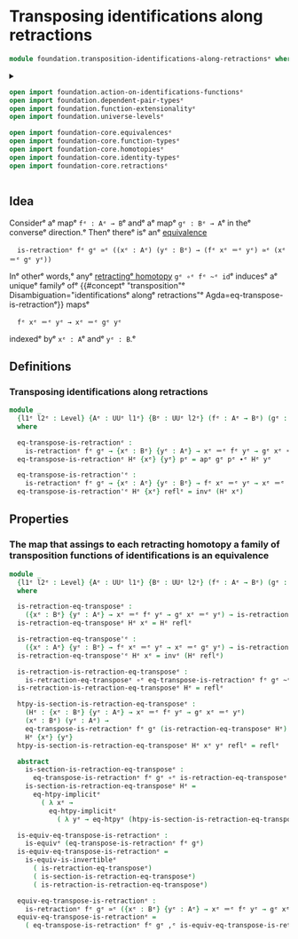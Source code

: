 # Transposing identifications along retractions

```agda
module foundation.transposition-identifications-along-retractionsᵉ where
```

<details><summary>

```agda
open import foundation.action-on-identifications-functionsᵉ
open import foundation.dependent-pair-typesᵉ
open import foundation.function-extensionalityᵉ
open import foundation.universe-levelsᵉ

open import foundation-core.equivalencesᵉ
open import foundation-core.function-typesᵉ
open import foundation-core.homotopiesᵉ
open import foundation-core.identity-typesᵉ
open import foundation-core.retractionsᵉ
```

</details>

## Idea

Considerᵉ aᵉ mapᵉ `fᵉ : Aᵉ → B`ᵉ andᵉ aᵉ mapᵉ `gᵉ : Bᵉ → A`ᵉ in theᵉ converseᵉ direction.ᵉ Thenᵉ
thereᵉ isᵉ anᵉ [equivalence](foundation-core.equivalences.mdᵉ)

```text
  is-retractionᵉ fᵉ gᵉ ≃ᵉ ((xᵉ : Aᵉ) (yᵉ : Bᵉ) → (fᵉ xᵉ ＝ᵉ yᵉ) ≃ᵉ (xᵉ ＝ᵉ gᵉ yᵉ))
```

Inᵉ otherᵉ words,ᵉ anyᵉ [retractingᵉ homotopy](foundation-core.retractions.mdᵉ)
`gᵉ ∘ᵉ fᵉ ~ᵉ id`ᵉ inducesᵉ aᵉ uniqueᵉ familyᵉ ofᵉ
{{#conceptᵉ "transposition"ᵉ Disambiguation="identificationsᵉ alongᵉ retractions"ᵉ Agda=eq-transpose-is-retractionᵉ}}
mapsᵉ

```text
  fᵉ xᵉ ＝ᵉ yᵉ → xᵉ ＝ᵉ gᵉ yᵉ
```

indexedᵉ byᵉ `xᵉ : A`ᵉ andᵉ `yᵉ : B`.ᵉ

## Definitions

### Transposing identifications along retractions

```agda
module _
  {l1ᵉ l2ᵉ : Level} {Aᵉ : UUᵉ l1ᵉ} {Bᵉ : UUᵉ l2ᵉ} (fᵉ : Aᵉ → Bᵉ) (gᵉ : Bᵉ → Aᵉ)
  where

  eq-transpose-is-retractionᵉ :
    is-retractionᵉ fᵉ gᵉ → {xᵉ : Bᵉ} {yᵉ : Aᵉ} → xᵉ ＝ᵉ fᵉ yᵉ → gᵉ xᵉ ＝ᵉ yᵉ
  eq-transpose-is-retractionᵉ Hᵉ {xᵉ} {yᵉ} pᵉ = apᵉ gᵉ pᵉ ∙ᵉ Hᵉ yᵉ

  eq-transpose-is-retraction'ᵉ :
    is-retractionᵉ fᵉ gᵉ → {xᵉ : Aᵉ} {yᵉ : Bᵉ} → fᵉ xᵉ ＝ᵉ yᵉ → xᵉ ＝ᵉ gᵉ yᵉ
  eq-transpose-is-retraction'ᵉ Hᵉ {xᵉ} reflᵉ = invᵉ (Hᵉ xᵉ)
```

## Properties

### The map that assings to each retracting homotopy a family of transposition functions of identifications is an equivalence

```agda
module _
  {l1ᵉ l2ᵉ : Level} {Aᵉ : UUᵉ l1ᵉ} {Bᵉ : UUᵉ l2ᵉ} (fᵉ : Aᵉ → Bᵉ) (gᵉ : Bᵉ → Aᵉ)
  where

  is-retraction-eq-transposeᵉ :
    ({xᵉ : Bᵉ} {yᵉ : Aᵉ} → xᵉ ＝ᵉ fᵉ yᵉ → gᵉ xᵉ ＝ᵉ yᵉ) → is-retractionᵉ fᵉ gᵉ
  is-retraction-eq-transposeᵉ Hᵉ xᵉ = Hᵉ reflᵉ

  is-retraction-eq-transpose'ᵉ :
    ({xᵉ : Aᵉ} {yᵉ : Bᵉ} → fᵉ xᵉ ＝ᵉ yᵉ → xᵉ ＝ᵉ gᵉ yᵉ) → is-retractionᵉ fᵉ gᵉ
  is-retraction-eq-transpose'ᵉ Hᵉ xᵉ = invᵉ (Hᵉ reflᵉ)

  is-retraction-is-retraction-eq-transposeᵉ :
    is-retraction-eq-transposeᵉ ∘ᵉ eq-transpose-is-retractionᵉ fᵉ gᵉ ~ᵉ idᵉ
  is-retraction-is-retraction-eq-transposeᵉ Hᵉ = reflᵉ

  htpy-is-section-is-retraction-eq-transposeᵉ :
    (Hᵉ : {xᵉ : Bᵉ} {yᵉ : Aᵉ} → xᵉ ＝ᵉ fᵉ yᵉ → gᵉ xᵉ ＝ᵉ yᵉ)
    (xᵉ : Bᵉ) (yᵉ : Aᵉ) →
    eq-transpose-is-retractionᵉ fᵉ gᵉ (is-retraction-eq-transposeᵉ Hᵉ) {xᵉ} {yᵉ} ~ᵉ
    Hᵉ {xᵉ} {yᵉ}
  htpy-is-section-is-retraction-eq-transposeᵉ Hᵉ xᵉ yᵉ reflᵉ = reflᵉ

  abstract
    is-section-is-retraction-eq-transposeᵉ :
      eq-transpose-is-retractionᵉ fᵉ gᵉ ∘ᵉ is-retraction-eq-transposeᵉ ~ᵉ idᵉ
    is-section-is-retraction-eq-transposeᵉ Hᵉ =
      eq-htpy-implicitᵉ
        ( λ xᵉ →
          eq-htpy-implicitᵉ
            ( λ yᵉ → eq-htpyᵉ (htpy-is-section-is-retraction-eq-transposeᵉ Hᵉ xᵉ yᵉ)))

  is-equiv-eq-transpose-is-retractionᵉ :
    is-equivᵉ (eq-transpose-is-retractionᵉ fᵉ gᵉ)
  is-equiv-eq-transpose-is-retractionᵉ =
    is-equiv-is-invertibleᵉ
      ( is-retraction-eq-transposeᵉ)
      ( is-section-is-retraction-eq-transposeᵉ)
      ( is-retraction-is-retraction-eq-transposeᵉ)

  equiv-eq-transpose-is-retractionᵉ :
    is-retractionᵉ fᵉ gᵉ ≃ᵉ ({xᵉ : Bᵉ} {yᵉ : Aᵉ} → xᵉ ＝ᵉ fᵉ yᵉ → gᵉ xᵉ ＝ᵉ yᵉ)
  equiv-eq-transpose-is-retractionᵉ =
    ( eq-transpose-is-retractionᵉ fᵉ gᵉ ,ᵉ is-equiv-eq-transpose-is-retractionᵉ)
```
